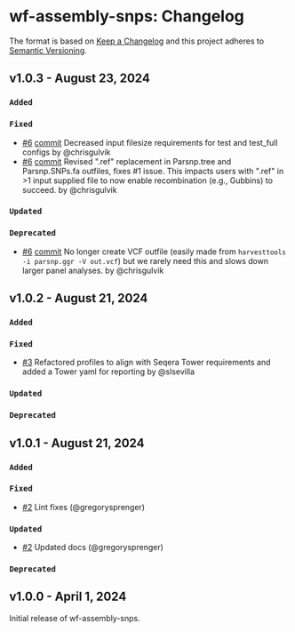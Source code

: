 # wf-assembly-snps: Changelog

The format is based on [Keep a Changelog](https://keepachangelog.com/en/1.0.0/)
and this project adheres to [Semantic Versioning](https://semver.org/spec/v2.0.0.html).

## v1.0.3 - August 23, 2024

### `Added`

### `Fixed`

- [#6](https://github.com/bacterial-genomics/wf-assembly-snps/pull/6) [commit](https://github.com/bacterial-genomics/wf-assembly-snps/commit/d741e2bdfd7158ff6f53009f47ee43572abf2d6d) Decreased input filesize requirements for test and test_full configs by @chrisgulvik
- [#6](https://github.com/bacterial-genomics/wf-assembly-snps/pull/6) [commit](https://github.com/bacterial-genomics/wf-assembly-snps/commit/8b280aebe36706436dc602ef3f09be6f8a02a0ff) Revised ".ref" replacement in Parsnp.tree and Parsnp.SNPs.fa outfiles, fixes #1 issue. This impacts users with ".ref" in >1 input supplied file to now enable recombination (e.g., Gubbins) to succeed. by @chrisgulvik

### `Updated`

### `Deprecated`

- [#6](https://github.com/bacterial-genomics/wf-assembly-snps/pull/6) [commit](https://github.com/bacterial-genomics/wf-assembly-snps/commit/44e0f25bd71bf2c1191bbcb133fc917ccf039281) No longer create VCF outfile (easily made from `harvesttools -i parsnp.ggr -V out.vcf`) but we rarely need this and slows down larger panel analyses. by @chrisgulvik

## v1.0.2 - August 21, 2024

### `Added`

### `Fixed`

- [#3](https://github.com/bacterial-genomics/wf-assembly-snps/pull/3) Refactored profiles to align with Seqera Tower requirements and added a Tower yaml for reporting by @slsevilla

### `Updated`

### `Deprecated`

## v1.0.1 - August 21, 2024

### `Added`

### `Fixed`

- [#2](https://github.com/bacterial-genomics/wf-assembly-snps/pull/2) Lint fixes (@gregorysprenger)

### `Updated`

- [#2](https://github.com/bacterial-genomics/wf-assembly-snps/pull/2) Updated docs (@gregorysprenger)

### `Deprecated`

## v1.0.0 - April 1, 2024

Initial release of wf-assembly-snps.
